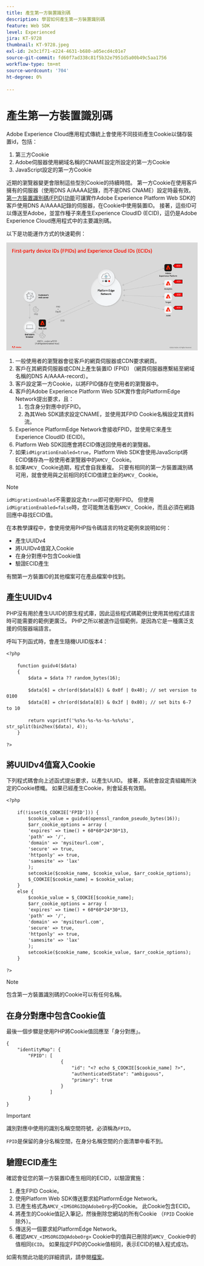```yaml
---
title: 產生第一方裝置識別碼
description: 學習如何產生第一方裝置識別碼
feature: Web SDK
level: Experienced
jira: KT-9728
thumbnail: KT-9728.jpeg
exl-id: 2e3c1f71-e224-4631-b680-a05ecd4c01e7
source-git-commit: fd60f7ad338c81f5b32e7951d5a00b49c5aa1756
workflow-type: tm+mt
source-wordcount: '704'
ht-degree: 0%

---
```


# 產生第一方裝置識別碼

Adobe Experience Cloud應用程式傳統上會使用不同技術產生Cookie以儲存裝置id，包括：

1. 第三方Cookie
1. Adobe伺服器使用網域名稱的CNAME設定所設定的第一方Cookie
1. JavaScript設定的第一方Cookie

近期的瀏覽器變更會限制這些型別Cookie的持續時間。 第一方Cookie在使用客戶擁有的伺服器（使用DNS A/AAAA記錄，而不是DNS CNAME）設定時最有效。 [第一方裝置識別碼(FPID)功能](https://experienceleague.adobe.com/zh-hant/docs/experience-platform/web-sdk/identity/first-party-device-ids)可讓實作Adobe Experience Platform Web SDK的客戶使用DNS A/AAAA記錄的伺服器，在Cookie中使用裝置ID。 接著，這些ID可以傳送至Adobe，並當作種子來產生Experience CloudID (ECID)，這仍是Adobe Experience Cloud應用程式中的主要識別碼。

以下是功能運作方式的快速範例：

![第一方裝置識別碼(FPID)和Experience Cloud識別碼(ECID)](../assets/kt-9728.png)

1. 一般使用者的瀏覽器會從客戶的網頁伺服器或CDN要求網頁。
1. 客戶在其網頁伺服器或CDN上產生裝置ID (FPID) （網頁伺服器應繫結至網域名稱的DNS A/AAAA-record）。
1. 客戶設定第一方Cookie，以將FPID儲存在使用者的瀏覽器中。
1. 客戶的Adobe Experience Platform Web SDK實作會向PlatformEdge Network提出要求，且：
   1. 包含身分對應中的FPID。
   1. 為其Web SDK請求設定CNAME，並使用其FPID Cookie名稱設定其資料流。
1. Experience PlatformEdge Network會接收FPID，並使用它來產生Experience CloudID (ECID)。
1. Platform Web SDK回應會將ECID傳送回使用者的瀏覽器。
1. 如果`idMigrationEnabled=true`，Platform Web SDK會使用JavaScript將ECID儲存為一般使用者瀏覽器中的`AMCV_` Cookie。
1. 如果`AMCV_` Cookie過期，程式會自我重複。 只要有相同的第一方裝置識別碼可用，就會使用與之前相同的ECID值建立新的`AMCV_` Cookie。

>[!NOTE]
>
>`idMigrationEnabled`不需要設定為`true`即可使用FPID。 但使用`idMigrationEnabled=false`時，您可能無法看到`AMCV_` Cookie，而且必須在網路回應中尋找ECID值。


在本教學課程中，會使用使用PHP指令碼語言的特定範例來說明如何：

* 產生UUIDv4
* 將UUIDv4值寫入Cookie
* 在身分對應中包含Cookie值
* 驗證ECID產生

有關第一方裝置ID的其他檔案可在產品檔案中找到。

## 產生UUIDv4

PHP沒有用於產生UUID的原生程式庫，因此這些程式碼範例比使用其他程式語言時可能需要的範例更廣泛。 PHP之所以被選作這個範例，是因為它是一種廣泛支援的伺服器端語言。


呼叫下列函式時，會產生隨機UUID版本4：

```
<?php
    
    function guidv4($data)
    {
        $data = $data ?? random_bytes(16);

        $data[6] = chr(ord($data[6]) & 0x0f | 0x40); // set version to 0100
        $data[8] = chr(ord($data[8]) & 0x3f | 0x80); // set bits 6-7 to 10

        return vsprintf('%s%s-%s-%s-%s-%s%s%s', str_split(bin2hex($data), 4));
    }

?>
```

## 將UUIDv4值寫入Cookie

下列程式碼會向上述函式提出要求，以產生UUID。 接著，系統會設定貴組織所決定的Cookie標幟。 如果已經產生Cookie，則會延長有效期。

```
<?php

    if(!isset($_COOKIE['FPID'])) {
        $cookie_value = guidv4(openssl_random_pseudo_bytes(16));        
        $arr_cookie_options = array (
        'expires' => time() + 60*60*24*30*13,
        'path' => '/',
        'domain' => 'mysiteurl.com',
        'secure' => true,
        'httponly' => true,
        'samesite' => 'lax'
        );
        setcookie($cookie_name, $cookie_value, $arr_cookie_options);
        $_COOKIE[$cookie_name] = $cookie_value;
    }
    else {
        $cookie_value = $_COOKIE[$cookie_name];
        $arr_cookie_options = array (
        'expires' => time() + 60*60*24*30*13,
        'path' => '/',
        'domain' => 'mysiteurl.com',
        'secure' => true,
        'httponly' => true,
        'samesite' => 'lax'
        );
        setcookie($cookie_name, $cookie_value, $arr_cookie_options);
    }

?>
```

>[!NOTE]
>
>包含第一方裝置識別碼的Cookie可以有任何名稱。

## 在身分對應中包含Cookie值

最後一個步驟是使用PHP將Cookie值回應至「身分對應」。


```
{
    "identityMap": {
        "FPID": [
                    {
                        "id": "<? echo $_COOKIE[$cookie_name] ?>",
                        "authenticatedState": "ambiguous",
                        "primary": true
                    }
                ]
        }
}
```

>[!IMPORTANT]
>
>識別對應中使用的識別名稱空間符號，必須稱為`FPID`。
>
> `FPID`是保留的身分名稱空間，在身分名稱空間的介面清單中看不到。


## 驗證ECID產生

確認會從您的第一方裝置ID產生相同的ECID，以驗證實施：

1. 產生FPID Cookie。
1. 使用Platform Web SDK傳送要求給PlatformEdge Network。
1. 已產生格式為`AMCV_<IMSORGID@AdobeOrg>`的Cookie。 此Cookie包含ECID。
1. 將產生的Cookie值記入筆記，然後刪除您網站的所有Cookie （`FPID` Cookie除外）。
1. 傳送另一個要求給PlatformEdge Network。
1. 確認`AMCV_<IMSORGID@AdobeOrg>` Cookie中的值與已刪除的`AMCV_` Cookie中的值相同`ECID`。 如果指定FPID的Cookie值相同，表示ECID的植入程式成功。

如需有關此功能的詳細資訊，請參閱[檔案](https://experienceleague.adobe.com/docs/experience-platform/edge/identity/first-party-device-ids.html?lang=zh-Hant)。
